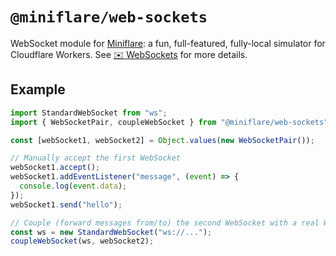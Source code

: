 # `@miniflare/web-sockets`

WebSocket module for [Miniflare](https://github.com/cloudflare/miniflare): a
fun, full-featured, fully-local simulator for Cloudflare Workers. See
[✉️ WebSockets](https://miniflare.dev/web-sockets.html) for more details.

## Example

```js
import StandardWebSocket from "ws";
import { WebSocketPair, coupleWebSocket } from "@miniflare/web-sockets";

const [webSocket1, webSocket2] = Object.values(new WebSocketPair());

// Manually accept the first WebSocket
webSocket1.accept();
webSocket1.addEventListener("message", (event) => {
  console.log(event.data);
});
webSocket1.send("hello");

// Couple (forward messages from/to) the second WebSocket with a real WebSocket
const ws = new StandardWebSocket("ws://...");
coupleWebSocket(ws, webSocket2);
```
